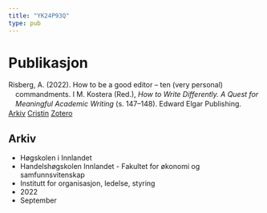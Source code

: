 ```yaml
---
title: "YK24P93Q"
type: pub
---
```

<h1>Publikasjon</h1>
<article id="csl-bib-container-YK24P93Q" class="csl-bib-container">
  <div class="csl-bib-body" style="line-height: 1.35; padding-left: 1em; text-indent:-1em;">
  <div class="csl-entry">Risberg, A. (2022). How to be a good editor &#x2013; ten (very personal) commandments. I M. Kostera (Red.), <i>How to Write Differently. A Quest for Meaningful Academic Writing</i> (s. 147&#x2013;148). Edward Elgar Publishing.</div>
</div>
  <div class="csl-bib-buttons">
    <a href="#taxonomy-article-YK24P93Q" class="csl-bib-button">Arkiv</a>
    <a href="https://app.cristin.no/results/show.jsf?id=2056346" alt="Cristin URL" class="csl-bib-button">Cristin</a>
    <a href="http://zotero.org/groups/5402882/items/YK24P93Q" alt="Zotero URL" class="csl-bib-button">Zotero</a>
  </div>
  <div id="csl-bib-meta-container-YK24P93Q"></div>
</article>
<div id="csl-bib-meta-YK24P93Q" class="csl-bib-meta">
  <article id="taxonomy-article-YK24P93Q" class="taxonomy-article">
    <h1>Arkiv</h1>
    <ul>
      <li>Høgskolen i Innlandet</li>
      <li>Handelshøgskolen Innlandet - Fakultet for økonomi og samfunnsvitenskap</li>
      <li>Institutt for organisasjon, ledelse, styring</li>
      <li>2022</li>
      <li>September</li>
    </ul>
  </article>
</div>
